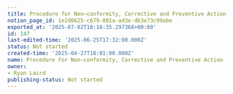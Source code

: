 ```yaml
---
title: Procedure for Non–conformity, Corrective and Preventive Action
notion_page_id: 1e2d6625-c679-801a-ad3e-db3e73c99abe
exported_at: '2025-07-02T18:16:35.297368+00:00'
id: 147
last-edited-time: '2025-06-25T17:32:00.000Z'
status: Not started
created-time: '2025-04-27T18:01:00.000Z'
name: Procedure for Non–conformity, Corrective and Preventive Action
owner:
- Ryan Laird
publishing-status: Not started
---
```


<!-- Unsupported block type: table_of_contents -->

<!-- Unsupported block type: unsupported -->

